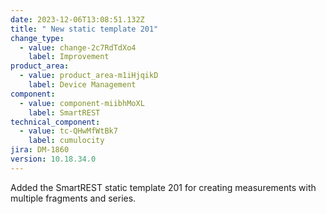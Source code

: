 ```yaml
---
date: 2023-12-06T13:08:51.132Z
title: " New static template 201"
change_type:
  - value: change-2c7RdTdXo4
    label: Improvement
product_area:
  - value: product_area-m1iHjqikD
    label: Device Management
component:
  - value: component-miibhMoXL
    label: SmartREST
technical_component:
  - value: tc-QHwMfWtBk7
    label: cumulocity
jira: DM-1860
version: 10.18.34.0
---
```

Added the SmartREST static template 201 for creating measurements with multiple fragments and series.